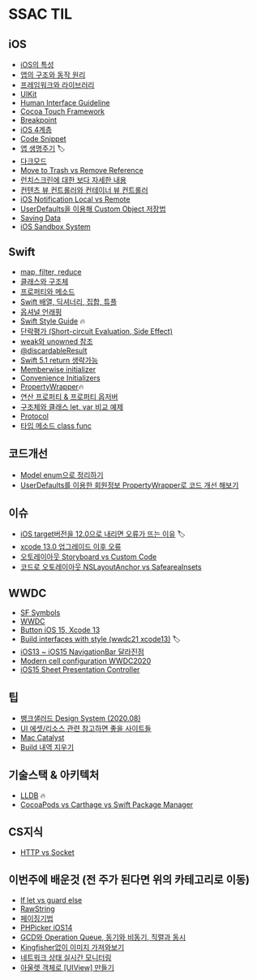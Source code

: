 # SSAC TIL

## iOS
- [iOS의 특성](https://github.com/Youngminah/iosNote/issues/8)
- [앱의 구조와 동작 원리](https://github.com/Youngminah/iosNote/issues/7)
- [프레임워크와 라이브러리](https://github.com/Youngminah/iosNote/issues/6)
- [UIKit](https://github.com/Youngminah/iosNote/issues/5)
- [Human Interface Guideline](https://github.com/Youngminah/iosNote/issues/4)
- [Cocoa Touch Framework](https://github.com/Youngminah/iosNote/issues/17)
- [Breakpoint](https://github.com/Youngminah/iosNote/issues/16)
- [iOS 4계층](https://github.com/Youngminah/iosNote/issues/15)
- [Code Snippet](https://github.com/Youngminah/iosNote/issues/14)
- [앱 생명주기](https://github.com/Youngminah/iosNote/issues/19) 🏷
- [다크모드](https://github.com/Youngminah/iosNote/issues/27)
- [Move to Trash vs Remove Reference](https://github.com/Youngminah/iosNote/issues/33)
- [런치스크린에 대한 보다 자세한 내용](https://github.com/Youngminah/iosNote/issues/34)
- [컨텐츠 뷰 컨트롤러와 컨테이너 뷰 컨트롤러](https://github.com/Youngminah/iosNote/issues/35)
- [iOS Notification Local vs Remote](https://github.com/Youngminah/iosNote/issues/48)
- [UserDefaults을 이용해 Custom Object 저장법](https://github.com/Youngminah/iosNote/issues/41)
- [Saving Data](https://github.com/Youngminah/iosNote/issues/40)
- [iOS Sandbox System](https://github.com/Youngminah/iosNote/issues/42)



## Swift
- [map, filter, reduce](https://github.com/Youngminah/iosNote/issues/24)
- [클래스와 구조체](https://github.com/Youngminah/iosNote/issues/23)
- [프로퍼티와 메소드](https://github.com/Youngminah/iosNote/issues/22)
- [Swift 배열, 딕셔너리, 집합, 튜플](https://github.com/Youngminah/iosNote/issues/21)
- [옵셔널 언래핑](https://github.com/Youngminah/iosNote/issues/20)
- [Swift Style Guide](https://github.com/Youngminah/iosNote/issues/25) 🔥
- [단락평가 (Short-circuit Evaluation, Side Effect)](https://github.com/Youngminah/iosNote/issues/26)
- [weak와 unowned 참조](https://github.com/Youngminah/iosNote/issues/30)
- [@discardableResult](https://github.com/Youngminah/iosNote/issues/29)
- [Swift 5.1 return 생략가능](https://github.com/Youngminah/iosNote/issues/46)
- [Memberwise initializer](https://github.com/Youngminah/iosNote/issues/44)
- [Convenience Initializers](https://github.com/Youngminah/iosNote/issues/45)
- [PropertyWrapper](https://github.com/Youngminah/iosNote/issues/52)🔥
- [연산 프로퍼티 & 프로퍼티 옵저버](https://github.com/Youngminah/iosNote/issues/51)
- [구조체와 클래스 let, var 비교 예제](https://github.com/Youngminah/iosNote/issues/50)
- [Protocol](https://github.com/Youngminah/TIL/issues/56)
- [타입 메소드 class func](https://github.com/Youngminah/TIL/issues/55)


## 코드개선
- [Model enum으로 정리하기](https://github.com/Youngminah/iosNote/issues/53)
- [UserDefaults를 이용한 회원정보 PropertyWrapper로 코드 개선 해보기](https://github.com/Youngminah/TIL/issues/54)


## 이슈
- [iOS target버전을 12.0으로 내리면 오류가 뜨는 이유](https://github.com/Youngminah/iosNote/issues/10) 🏷
- [xcode 13.0 업그레이드 이후 오류](https://github.com/Youngminah/iosNote/issues/43)
- [오토레이아웃 Storyboard vs Custom Code](https://github.com/Youngminah/iosNote/issues/39)
- [코드로 오토레이아웃 NSLayoutAnchor vs SafeareaInsets](https://github.com/Youngminah/iosNote/issues/36)


## WWDC
- [SF Symbols](https://github.com/Youngminah/iosNote/issues/3)
- [WWDC](https://github.com/Youngminah/iosNote/issues/2)
- [Button iOS 15, Xcode 13](https://github.com/Youngminah/iosNote/issues/9)
- [Build interfaces with style (wwdc21 xcode13)](https://github.com/Youngminah/iosNote/issues/18) 🏷
- [iOS13 ~ iOS15 NavigationBar 달라진점](https://github.com/Youngminah/iosNote/issues/32)
- [Modern cell configuration WWDC2020](https://github.com/Youngminah/iosNote/issues/49)
- [iOS15 Sheet Presentation Controller](https://github.com/Youngminah/TIL/issues/57)



## 팁
- [뱅크샐러드 Design System (2020.08)](https://github.com/Youngminah/iosNote/issues/28)
- [UI 에셋/리소스 관련 참고하면 좋을 사이트들](https://github.com/Youngminah/iosNote/issues/13)
- [Mac Catalyst](https://github.com/Youngminah/iosNote/issues/12)
- [Build 내역 지우기](https://github.com/Youngminah/iosNote/issues/11)



## 기술스택 & 아키텍처
- [LLDB](https://github.com/Youngminah/iosNote/issues/31) 🔥
- [CocoaPods vs Carthage vs Swift Package Manager](https://github.com/Youngminah/iosNote/issues/37)

## CS지식
- [HTTP vs Socket](https://github.com/Youngminah/TIL/issues/60)




## 이번주에 배운것 (전 주가 된다면 위의 카테고리로 이동)
- [lf let vs guard else](https://github.com/Youngminah/TIL/issues/61)
- [RawString](https://github.com/Youngminah/TIL/issues/59)
- [페이징기법](https://github.com/Youngminah/TIL/issues/62)
- [PHPicker iOS14](https://github.com/Youngminah/TIL/issues/63)
- [GCD와 Operation Queue, 동기와 비동기, 직렬과 동시](https://github.com/Youngminah/TIL/issues/66)
- [Kingfisher없이 이미지 가져와보기](https://github.com/Youngminah/TIL/issues/65)
- [네트워크 상태 실시간 모니터링](https://github.com/Youngminah/TIL/issues/64)
- [아울렛 객체로 [UIView] 만들기](https://github.com/Youngminah/TIL/issues/67)

</br>
</br>















